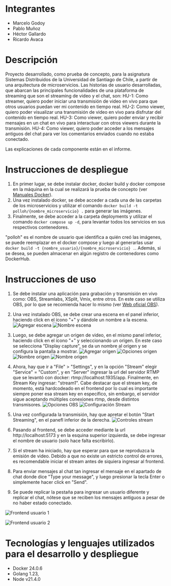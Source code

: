 # Integrantes
- Marcelo Godoy
- Pablo Muñoz
- Héctor Gallardo
- Ricardo Avaca

# Descripción
Proyecto desarrollado, como prueba de concepto, para la asignatura Sistemas Distribuidos de la Universidad de Santiago de Chile, a partir de una arquitectura de microservicios. 
Las historias de usuario desarrolladas, que abarcan las principales funcionalidades de una plataforma de streaming que son el streaming de video y el chat, son:
HU-1: Como streamer, quiero poder iniciar una transmisión de video en vivo para que otros usuarios puedan ver mi contenido en tiempo real.
HU-2: Como viewer, quiero poder visualizar una transmisión de video en vivo para disfrutar del contenido en tiempo real.
HU-3: Como viewer, quiero poder enviar y recibir mensajes en un chat en vivo para interactuar con otros viewers durante la transmisión.
HU-4: Como viewer, quiero poder acceder a los mensajes antiguos del chat para ver los comentarios enviados cuando no estaba conectado.

Las explicaciones de cada componente están en el informe.

# Instrucciones de despliegue
1. En primer lugar, se debe instalar docker, docker build y docker compose en la máquina en la cual se realizará la prueba de concepto (ver [Manuales Docker](https://docs.docker.com/manuals/)).
2. Una vez instalado docker, se debe acceder a cada una de las carpetas de los microservicios y utilizar el comando `docker build -t polloh/{nombre_microservicio} .` para generar las imágenes.
2. Finalmente, se debe acceder a la carpeta deployments y utilizar el comando `docker compose up -d`, para levantar todos los servicios en sus respectivos contenedores. 

"polloh" es el nombre de usuario que identifica a quién creó las imágenes, se puede reemplazar en el docker compose y luego al generarlas usar `docker build -t {nombre_usuario}/{nombre_microservicio} .`. Además, si se desea, se pueden almacenar en algún registro de contenedores como DockerHub.

# Instrucciones de uso
1. Se debe instalar una aplicación para grabación y transmisión en vivo como: OBS, Streamlabs, XSplit, Vmix, entre otros. En este caso se utiliza OBS, por lo que se recomienda hacer lo mismo (ver [Web oficial OBS](https://obsproject.com/es)).

2. Una vez instalado OBS, se debe crear una escena en el panel inferior, haciendo click en el ícono "+" y dándole un nombre a la escena.
![Agregar escena](./add_scene.png)
![Nombre escena](./scene_name.png)


3. Luego, se debe agregar un origen de video, en el mismo panel inferior, haciendo click en el ícono "+" y seleccionando un origen. En este caso se selecciona "Display capture", se da un nombre al origen y se configura la pantalla a mostrar.
![Agregar origen](./add_source.png)
![Opciones origen](./add_source_options.png)
![Nombre origen](./source_name.png)
![Nombre origen](./display_properties.png)


4. Ahora, hay que ir a "File" > "Settings", y en la opción "Stream" elegir "Service" = "Custom", y en "Server" ingresar la url del servidor RTMP que se levantó con docker: rtmp://localhost:1935/app. Finalmente, en Stream Key ingresar: "stream1". Cabe destacar que el stream key, de momento, está hardcodeado en el frontend por lo cual es importante siempre poner esa stream key en específico, sin embargo, el servidor sigue aceptando múltiples conexiones rtmp, desde distintos transmisores. 
![Opciones OBS](./settings.png)
![Configuración Stream](./stream_settings.png)

5. Una vez configurada la transmisión, hay que apretar el botón "Start Streaming", en el panefl inferior de la derecha. 
![Controles stream](controls.png)

6. Pasando al frontend, se debe acceder mediante la url http://localhost:5173 y en la esquina superior izquierda, se debe ingresar el nombre de usuario (solo hace falta escribirlo).

7. Si el stream ha iniciado, hay que esperar para que se reproduzca la emisión de video. Debido a que no existe un estricto control de errores, es recomendable iniciar el stream antes de siquiera ingresar al frontend.

8. Para enviar mensajes al chat tan ingresar el mensaje en el apartado de chat donde dice "Type your message", y luego presionar la tecla Enter o simplemente hacer click en "Send".

9. Se puede replicar la pestaña para ingresar un usuario diferente y replicar el chat, nótese que se reciben los mensajes antiguos a pesar de no haber estado conectado.

![Frontend usuario 1](frontend.png)

![Frontend usuario 2](frontend2.png)

# Tecnologías y lenguajes utilizados para el desarrollo y despliegue
- Docker 24.0.6
- Golang 1.23, 
- Node v21.4.0
